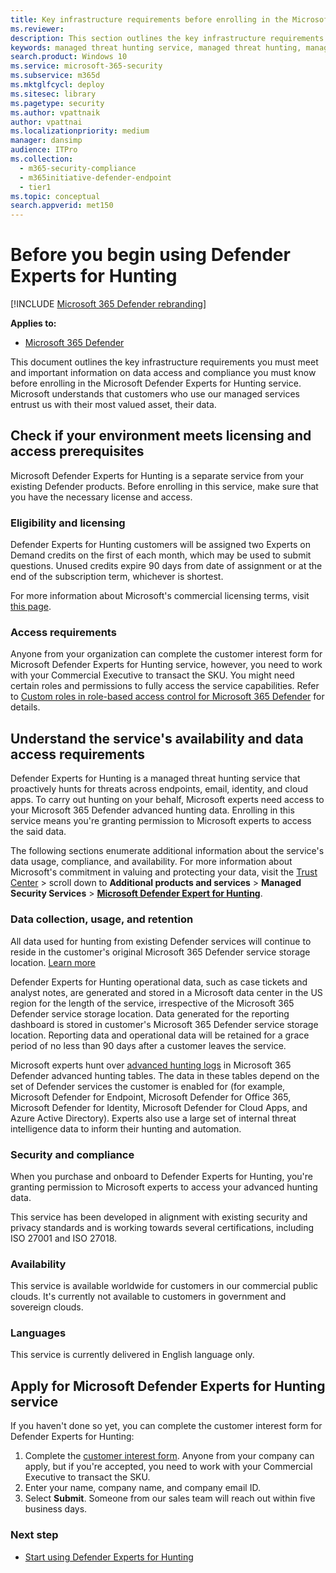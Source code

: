 ```yaml
---
title: Key infrastructure requirements before enrolling in the Microsoft Defender Experts for Hunting service
ms.reviewer:
description: This section outlines the key infrastructure requirements you must meet and important information on data access and compliance
keywords: managed threat hunting service, managed threat hunting, managed detection and response (MDR) service, MTE, Microsoft Threat Experts, MTE-TAN, defender experts notification, Targeted Attack Notification, Microsoft Defender Experts for hunting, threat hunting and analysis.
search.product: Windows 10
ms.service: microsoft-365-security
ms.subservice: m365d
ms.mktglfcycl: deploy
ms.sitesec: library
ms.pagetype: security
ms.author: vpattnaik
author: vpattnai
ms.localizationpriority: medium
manager: dansimp
audience: ITPro
ms.collection:
  - m365-security-compliance
  - m365initiative-defender-endpoint
  - tier1
ms.topic: conceptual
search.appverid: met150
---
```


# Before you begin using Defender Experts for Hunting

[!INCLUDE [Microsoft 365 Defender rebranding](../../includes/microsoft-defender.md)]

**Applies to:**

- [Microsoft 365 Defender](https://go.microsoft.com/fwlink/?linkid=2118804)

This document outlines the key infrastructure requirements you must meet and important information on data access and compliance you must know before enrolling in the Microsoft Defender Experts for Hunting service. Microsoft understands that customers who use our managed services entrust us with their most valued asset, their data.

## Check if your environment meets licensing and access prerequisites

Microsoft Defender Experts for Hunting is a separate service from your existing Defender products. Before enrolling in this service, make sure that you have the necessary license and access. 

### Eligibility and licensing

Defender Experts for Hunting customers will be assigned two Experts on Demand credits on the first of each month, which may be used to submit questions. Unused credits expire 90 days from date of assignment or at the end of the subscription term, whichever is shortest.

For more information about Microsoft's commercial licensing terms, visit [this page](https://www.microsoft.com/licensing/terms/productoffering/Microsoft365/MCA).

### Access requirements

Anyone from your organization can complete the customer interest form for Microsoft Defender Experts for Hunting service, however, you need to work with your Commercial Executive to transact the SKU. You might need certain roles and permissions to fully access the service capabilities. Refer to [Custom roles in role-based access control for Microsoft 365 Defender](custom-roles.md) for details.

## Understand the service's availability and data access requirements

Defender Experts for Hunting is a managed threat hunting service that proactively hunts for threats across endpoints, email, identity, and cloud apps. To carry out hunting on your behalf, Microsoft experts need access to your Microsoft 365 Defender advanced hunting data. Enrolling in this service means you're granting permission to Microsoft experts to access the said data.

The following sections enumerate additional information about the service's data usage, compliance, and availability. For more information about Microsoft's commitment in valuing and protecting your data, visit the [Trust Center](https://aka.ms/trustcenter-dex4hunting) > scroll down to **Additional products and services** > **Managed Security Services** > [**Microsoft Defender Expert for Hunting**](https://query.prod.cms.rt.microsoft.com/cms/api/am/binary/RE51fRH).

### Data collection, usage, and retention

All data used for hunting from existing Defender services will continue to reside in the customer's original Microsoft 365 Defender service storage location. [Learn more](../../enterprise/o365-data-locations.md)

Defender Experts for Hunting operational data, such as case tickets and analyst notes, are generated and stored in a Microsoft data center in the US region for the length of the service, irrespective of the Microsoft 365 Defender service storage location. Data generated for the reporting dashboard is stored in customer's Microsoft 365 Defender service storage location. Reporting data and operational data will be retained for a grace period of no less than 90 days after a customer leaves the service.

Microsoft experts hunt over [advanced hunting logs](../../security/defender/advanced-hunting-schema-tables.md) in Microsoft 365 Defender advanced hunting tables. The data in these tables depend on the set of Defender services the customer is enabled for (for example, Microsoft Defender for Endpoint, Microsoft Defender for Office 365, Microsoft Defender for Identity, Microsoft Defender for Cloud Apps, and Azure Active Directory). Experts also use a large set of internal threat intelligence data to inform their hunting and automation.

### Security and compliance

When you purchase and onboard to Defender Experts for Hunting, you're granting permission to Microsoft experts to access your advanced hunting data.

This service has been developed in alignment with existing security and privacy standards and is working towards several certifications, including ISO 27001 and ISO 27018.

### Availability

This service is available worldwide for customers in our commercial public clouds. It's currently not available to customers in government and sovereign clouds.

### Languages

This service is currently delivered in English language only.

## Apply for Microsoft Defender Experts for Hunting service

If you haven't done so yet, you can complete the customer interest form for Defender Experts for Hunting:

1. Complete the [customer interest form](https://aka.ms/DEX4HuntingCustomerInterestForm). Anyone from your company can apply, but if you're accepted, you need to work with your Commercial Executive to transact the SKU.
2. Enter your name, company name, and company email ID.
3. Select **Submit**. Someone from our sales team will reach out within five business days.


### Next step

- [Start using Defender Experts for Hunting](onboarding-defender-experts-for-hunting.md)
